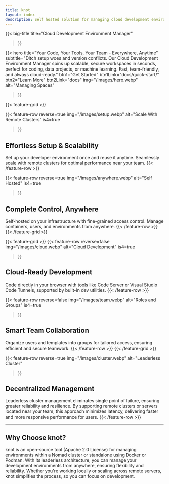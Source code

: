 ```yaml
---
title: knot
layout: index
description: Self hosted solution for managing cloud development environments.
---
```


{{< big-title
  title="Cloud Development Environment Manager"
>}}

{{< hero
  title="Your Code, Your Tools, Your Team - Everywhere, Anytime"
  subtitle="Ditch setup woes and version conflicts. Our Cloud Development Environment Manager spins up scalable, secure workspaces in seconds, perfect for coding, data projects, or machine learning. Fast, team-friendly, and always cloud-ready."
  btn1="Get Started"
  btn1Link="docs/quick-start/"
  btn2="Learn More"
  btn2Link="docs"
  img="/images/hero.webp"
  alt="Managing Spaces"
>}}

{{< feature-grid >}}

  {{< feature-row
    reverse=true
    img="/images/setup.webp"
    alt="Scale With Remote Clusters"
    is4=true
  >}}
  ## Effortless Setup & Scalability
  Set up your developer environment once and reuse it anytime. Seamlessly scale with remote clusters for optimal performance near your team.
  {{< /feature-row >}}

  {{< feature-row
    reverse=true
    img="/images/anywhere.webp"
    alt="Self Hosted"
    is4=true
  >}}
  ## Complete Control, Anywhere
  Self-hosted on your infrastructure with fine-grained access control. Manage containers, users, and environments from anywhere.
  {{< /feature-row >}}
{{< /feature-grid >}}

{{< feature-grid >}}
  {{< feature-row
    reverse=false
    img="/images/cloud.webp"
    alt="Cloud Development"
    is4=true
  >}}
  ## Cloud-Ready Development
  Code directly in your browser with tools like Code Server or Visual Studio Code Tunnels, supported by built-in dev utilities.
  {{< /feature-row >}}

  {{< feature-row
    reverse=false
    img="/images/team.webp"
    alt="Roles and Groups"
    is4=true
  >}}
  ## Smart Team Collaboration
  Organize users and templates into groups for tailored access, ensuring efficient and secure teamwork.
  {{< /feature-row >}}
{{< /feature-grid >}}

{{< feature-row
  reverse=true
  img="/images/cluster.webp"
  alt="Leaderless Cluster"
>}}
## Decentralized Management
Leaderless cluster management eliminates single point of failure, ensuring greater reliability and resilience. By supporting remote clusters or servers located near your team, this approach minimizes latency, delivering faster and more responsive performance for users.
{{< /feature-row >}}

---

## Why Choose knot?

knot is an open-source tool (Apache 2.0 License) for managing environments within a Nomad cluster or standalone using Docker or Podman. With its leaderless architecture, you can manage your development environments from anywhere, ensuring flexibility and reliability. Whether you're working locally or scaling across remote servers, knot simplifies the process, so you can focus on development.
